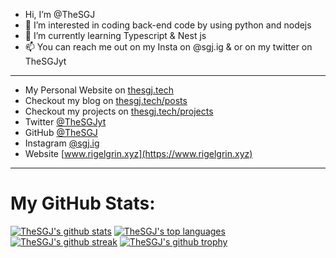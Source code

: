 - Hi, I’m @TheSGJ
- 👀 I’m interested in coding back-end code by using python and nodejs
- 🌱 I’m currently learning Typescript & Nest js
- 📫 You can reach me out on my Insta on @sgj.ig & or on my twitter on TheSGJyt
---

- My Personal Website on [thesgj.tech](https://thesgj.tech)
- Checkout my blog on [thesgj.tech/posts](https://thesgj.tech/posts)
- Checkout my projects on [thesgj.tech/projects](https://thesgj.tech/projects)
- Twitter [@TheSGJyt](https://twitter.com/thesgjyt)
- GitHub [@TheSGJ](https://github.com/thesgj)
- Instagram [@sgj.ig](https://instagram.com/sgj.ig)
- Website [www.rigelgrin.xyz](https://www.rigelgrin.xyz)

---
# My GitHub Stats:

[![TheSGJ's github stats](https://github-readme-stats.vercel.app/api?username=TheSGJ&theme=blue-green)](https://github.com/thesgj)
[![TheSGJ's top languages](https://github-readme-stats.vercel.app/api/top-langs/?username=TheSGJ&theme=blue-green)](https://github.com/thesgj)
[![TheSGJ's github streak](https://github-readme-streak-stats.herokuapp.com/?user=TheSGJ&theme=blue-green)](https://github.com/thesgj)
[![TheSGJ's github trophy](https://github-profile-trophy.vercel.app/?username=TheSGJ&row=1)](https://github.com/thesgj)
